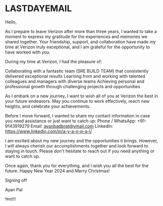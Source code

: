 # LASTDAYEMAIL

Hello,

 

As I prepare to leave Verizon after more than three years, I wanted to take a moment to express my gratitude for the experiences and memories we shared together. Your friendship, support, and collaboration have made my time at Verizon truly exceptional, and I am grateful for the opportunity to have worked with you.


During my time at Verizon, I had the pleasure of:

Collaborating with a fantastic team (SRE BUILD TEAM) that consistently delivered exceptional results
Learning from and working with talented colleagues and managers with diverse teams
Achieving personal and professional growth through challenging projects and opportunities


As I embark on a new journey, I want to wish all of you at Verizon the best in your future endeavors. May you continue to work effectively, reach new heights, and celebrate your achievements.

Before I move forward, I wanted to share my contact information in case you need assistance or just want to catch up:
Phone / WhatsApp: +91-9143919279
Email: ayanbadbrat@ymail.com
LinkedIn: https://www.linkedin.com/in/a-y-a-n-p-a-l/

I am excited about my new journey and the opportunities it brings. However, I will always cherish our accomplishments together and look forward to staying in touch. Please don't hesitate to reach out if you need anything or want to catch up.


Once again, thank you for everything, and I wish you all the best for the future.
Happy New Year 2024 and Merry Christmas!





Signing off

Ayan Pal

 

বিদায়!!!
